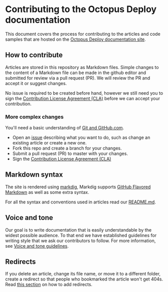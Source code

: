 # Contributing to the Octopus Deploy documentation

This document covers the process for contributing to the articles and code samples that are hosted on the [Octopus Deploy documentation site](https://octopus.com/docs/).

## How to contribute

Articles are stored in this repository as Markdown files. Simple changes to the content of a Markdown file can be made in the github editor and submitted for review via a pull request (PR). We will review the PR and accept it or suggest changes. 

No issue is required to be created before hand, however we still need you to sign the [Contribution License Agreement (CLA)](https://cla-assistant.io/OctopusDeploy/docs) before we can accept your contribution.

### More complex changes

You'll need a basic understanding of [Git and GitHub.com](https://guides.github.com/activities/hello-world/).

* Open an [issue](https://github.com/OctopusDeploy/docs/issues/new) describing what you want to do, such as change an existing article or create a new one.
* Fork this repo and create a branch for your changes.
* Submit a pull request (PR) to master with your changes.
* Sign the [Contribution License Agreement (CLA)](https://cla-assistant.io/OctopusDeploy/docs)

## Markdown syntax

The site is rendered using [markdig](https://github.com/lunet-io/markdig), Markdig supports [GitHub Flavored Markdown](https://help.github.com/articles/github-flavored-markdown) as well as some extra syntax.

For all the syntax and conventions used in articles read our [README.md](README.md).

## Voice and tone

Our goal is to write documentation that is easily understandable by the widest possible audience. To that end we have established guidelines for writing style that we ask our contributors to follow. For more information, see [Voice and tone guidelines](voice-tone.md).

## Redirects

If you delete an article, change its file name, or move it to a different folder, create a redirect so that people who bookmarked the article won't get 404s.  Read [this section](README.md#redirects) on how to add redirects.